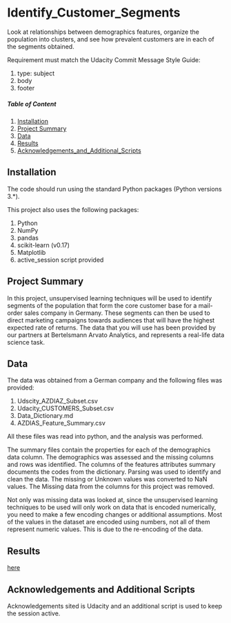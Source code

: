 # Identify_Customer_Segments
Look at relationships between demographics features, organize the population into clusters, and see how prevalent customers are in each of the segments obtained.

Requirement must match the Udacity Commit Message Style Guide:
1. type: subject
2. body
3. footer

##### Table of Content
1. [Installation](#Installation)
2. [Project Summary](#Project-Summary)
3. [Data](#Data)
4. [Results](#Results)
5. [Acknowledgements_and_Additional_Scripts](#Acknowledgements-and-Additional-Scripts)

## Installation
The code should run using the standard Python packages (Python versions 3.*).

This project also uses the following packages:

1. Python
2. NumPy
3. pandas
4. scikit-learn (v0.17)
5. Matplotlib
6. active_session script provided

## Project Summary
In this project, unsupervised learning techniques will be used to identify segments of the population that form the core customer base for a mail-order sales company in Germany. These segments can then be used to direct marketing campaigns towards audiences that will have the highest expected rate of returns. The data that you will use has been provided by our partners at Bertelsmann Arvato Analytics, and represents a real-life data science task.

## Data 
The data was obtained from a German company and the following files was provided:

1. Udscity_AZDIAZ_Subset.csv
2. Udacity_CUSTOMERS_Subset.csv
3. Data_Dictionary.md
4. AZDIAS_Feature_Summary.csv

All these files was read into python, and the analysis was performed.

The summary files contain the properties for each of the demographics data column. The demographics was assessed and the missing columns and rows was identified.
The columns of the features attributes summary documents the codes from the dictionary. Parsing was used to identify and clean the data. The missing or Unknown values was converted to NaN values. The Missing data from the columns for this project was removed. 

Not only was missing data was looked at, since the unsupervised learning techniques to be used will only work on data that is encoded numerically, you need to make a few encoding changes or additional assumptions. Most of the values in the dataset are encoded using numbers, not all of them represent numeric values. This is due to the re-encoding of the data.

## Results
[here](https://github.com/sylvesters911/Identify_Customer_Segments/blob/master/Identify_Customer_Segments.ipynb)

## Acknowledgements and Additional Scripts
Acknowledgements sited is Udacity and an additional script is used to keep the session active.
